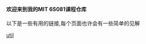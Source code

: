 #### 欢迎来到我的MIT 6S081课程仓库
以下是一些有用的链接,每个页面也许会有一些简单的见解

[util](https://github.com/manch1n/6S081lab/tree/util)